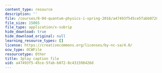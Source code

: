 ```yaml
---
content_type: resource
description: ''
file: /courses/8-04-quantum-physics-i-spring-2016/a47493f545ce5fabb0728c431598426d_Ex_fFlwZoM0.vtt
file_size: 15065
file_type: application/x-subrip
hide_download: true
hide_download_original: null
learning_resource_types: []
license: https://creativecommons.org/licenses/by-nc-sa/4.0/
ocw_type: OCWFile
resourcetype: Other
title: 3play caption file
uid: a47493f5-45ce-5fab-b072-8c431598426d
---
```

